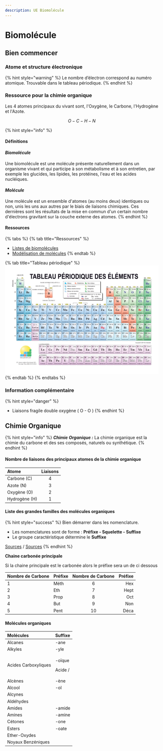 ```yaml
---
description: UE Biomolécule
---
```


# Biomolécule

## Bien commencer

### Atome et structure électronique

{% hint style="warning" %}
Le nombre d’électron correspond au numéro atomique. Trouvable dans le tableau périodique.
{% endhint %}

### Ressource pour la chimie organique

Les 4 atomes principaux du vivant sont, l'Oxygène, le Carbone, l'Hydrogène et l'Azote.

$$
O - C - H - N
$$

{% hint style="info" %}
#### Définitions

#### _**Biomolécule**_

Une biomolécule est une molécule présente naturellement dans un organisme vivant et qui participe à son métabolisme et à son entretien, par exemple les glucides, les lipides, les protéines, l'eau et les acides nucléiques.

#### _**Molécule**_

Une molécule est un ensemble d'atomes \(au moins deux\) identiques ou non, unis les uns aux autres par le biais de liaisons chimiques. Ces dernières sont les résultats de la mise en commun d'un certain nombre d'électrons gravitant sur la couche externe des atomes.
{% endhint %}

#### Ressources

{% tabs %}
{% tab title="Ressources" %}
* [Listes de biomolécules](https://fr.wikipedia.org/wiki/Liste_de_biomol%C3%A9cules)
* [Modélisation de molécules](http://molview.org/)
{% endtab %}

{% tab title="Tableau périodique" %}
![Tableau p&#xE9;riodique](../.gitbook/assets/tableau_periodique-couleur_page-0001.jpg)
{% endtab %}
{% endtabs %}

### Information complémentaire

{% hint style="danger" %}
* Liaisons fragile double oxygène \( O - O \)
{% endhint %}

## Chimie Organique

{% hint style="info" %}
_**Chimie Organique :**_ La chimie organique est la chimie du carbone et des ses composés, naturels ou synthétique.
{% endhint %}

#### Nombre de liaisons des principaux atomes de la chimie organique

| Atome | Liaisons |
| :--- | :---: |
| Carbone \(C\) | 4 |
| Azote \(N\) | 3 |
| Oxygène \(O\) | 2 |
| Hydrogène \(H\) | 1 |

#### Liste des grandes familles des molécules organiques

{% hint style="success" %}
Bien démarrer dans les nomenclature.

* Les nomenclatures sont de forme : **Préfixe - Squelette - Suffixe**
* Le groupe caractéristique détermine le **Suffixe**

[Sources](https://www.lachimie.fr/organique/nomenclature/) / [Sources](https://www.unine.ch/files/live/sites/macrochem/files/shared/Cours/Nomenclature.pdf)
{% endhint %}

**Chaine carbonée principale**

Si la chaine principale est le carbonée alors le préfixe sera un de ci dessous

| Nombre de Carbone | Préfixe | Nombre de Carbone | Préfixe |
| :--- | :--- | :---: | ---: |
| 1 | Méth | 6 | Hex |
| 2 | Eth | 7 | Hept |
| 3 | Prop | 8 | Oct |
| 4 | But | 9 | Non |
| 5 | Pent | 10 | Déca |

#### Molécules organiques

<table>
  <thead>
    <tr>
      <th style="text-align:left">Mol&#xE9;cules</th>
      <th style="text-align:left">Suffixe</th>
    </tr>
  </thead>
  <tbody>
    <tr>
      <td style="text-align:left">Alcanes</td>
      <td style="text-align:left">-ane</td>
    </tr>
    <tr>
      <td style="text-align:left">Alkyles</td>
      <td style="text-align:left">-yle</td>
    </tr>
    <tr>
      <td style="text-align:left">Acides Carboxyliques</td>
      <td style="text-align:left">
        <p>-o&#xEF;que</p>
        <p>Acide /</p>
      </td>
    </tr>
    <tr>
      <td style="text-align:left">Alc&#xE8;nes</td>
      <td style="text-align:left">-&#xE8;ne</td>
    </tr>
    <tr>
      <td style="text-align:left">Alcool</td>
      <td style="text-align:left">-ol</td>
    </tr>
    <tr>
      <td style="text-align:left">Alcynes</td>
      <td style="text-align:left"></td>
    </tr>
    <tr>
      <td style="text-align:left">Ald&#xE9;hydes</td>
      <td style="text-align:left"></td>
    </tr>
    <tr>
      <td style="text-align:left">Amides</td>
      <td style="text-align:left">-amide</td>
    </tr>
    <tr>
      <td style="text-align:left">Amines</td>
      <td style="text-align:left">-amine</td>
    </tr>
    <tr>
      <td style="text-align:left">C&#xE9;tones</td>
      <td style="text-align:left">-one</td>
    </tr>
    <tr>
      <td style="text-align:left">Esters</td>
      <td style="text-align:left">-oate</td>
    </tr>
    <tr>
      <td style="text-align:left">Ether-Oxydes</td>
      <td style="text-align:left"></td>
    </tr>
    <tr>
      <td style="text-align:left">Noyaux Benz&#xE9;niques</td>
      <td style="text-align:left"></td>
    </tr>
  </tbody>
</table>